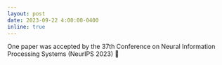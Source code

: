 ```yaml
---
layout: post
date: 2023-09-22 4:00:00-0400
inline: true
---
```


One paper was accepted by the 37th Conference on Neural Information Processing Systems (NeurIPS 2023) :tada:
